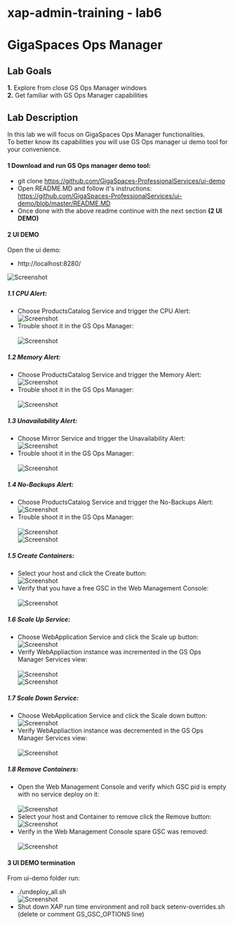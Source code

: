 # xap-admin-training - lab6

# GigaSpaces Ops Manager 

## Lab Goals

**1.** Explore from close GS Ops Manager windows <br />
**2.** Get familiar with GS Ops Manager capabilities<br />

## Lab Description
In this lab we will focus on GigaSpaces Ops Manager functionalities.<br>
To better know its capabilities you will use GS Ops manager ui demo tool for your convenience.

#### 1 Download and run GS Ops manager demo tool:

*  git clone https://github.com/GigaSpaces-ProfessionalServices/ui-demo<br>
*  Open README.MD and follow it's instructions:<br>
       https://github.com/GigaSpaces-ProfessionalServices/ui-demo/blob/master/README.MD  <br> 
* Once done with the above readme continue with the next section **(2 UI DEMO)** 
       
#### 2 UI DEMO

Open the ui demo:<br>
* http://localhost:8280/

![Screenshot](./Pictures/Picture1.png)

##### 1.1 CPU Alert:
* Choose ProductsCatalog Service and trigger the CPU Alert:<br>
![Screenshot](./Pictures/Picture2.png)
* Trouble shoot it in the GS Ops Manager:<br><br>
![Screenshot](./Pictures/Picture3.png)

##### 1.2 Memory Alert:
* Choose ProductsCatalog Service and trigger the Memory Alert:<br>
![Screenshot](./Pictures/Picture4.png)
* Trouble shoot it in the GS Ops Manager:<br><br>
![Screenshot](./Pictures/Picture5.png)

##### 1.3 Unavailability Alert:
* Choose Mirror Service and trigger the Unavailability Alert:<br>
![Screenshot](./Pictures/Picture6.png)
* Trouble shoot it in the GS Ops Manager:<br><br>
![Screenshot](./Pictures/Picture7.png)

##### 1.4 No-Backups Alert:
* Choose ProductsCatalog Service and trigger the No-Backups Alert:<br>
![Screenshot](./Pictures/Picture8.png)
* Trouble shoot it in the GS Ops Manager:<br><br>
![Screenshot](./Pictures/Picture9.png)<br>
![Screenshot](Pictures/Picture10.png)

##### 1.5 Create Containers:
* Select your host and click the Create button:<br>
![Screenshot](./Pictures/Picture11.png)
* Verify that you have a free GSC in the Web Management Console:<br><br>
![Screenshot](./Pictures/Picture12.png)

##### 1.6 Scale Up Service:
* Choose WebApplication Service and click the Scale up button:<br>
![Screenshot](./Pictures/Picture13.png)
* Verify WebAppliaction instance was incremented in the GS Ops Manager Services view:<br><br>
![Screenshot](./Pictures/Picture14.png)<br>
![Screenshot](./Pictures/Picture15.png)

##### 1.7 Scale Down Service:
* Choose WebApplication Service and click the Scale down button:<br>
![Screenshot](./Pictures/Picture16.png)
* Verify WebAppliaction instance was decremented in the GS Ops Manager Services view:<br><br>
![Screenshot](./Pictures/Picture17.png)

##### 1.8 Remove Containers:
* Open the Web Management Console and verify which GSC pid is empty with no service deploy on it:<br><br>
![Screenshot](./Pictures/Picture18.png)
* Select your host and Container to remove click the Remove button:<br>
![Screenshot](./Pictures/Picture19.png)
* Verify in the Web Management Console spare GSC was removed:<br><br>
![Screenshot](./Pictures/Picture20.png)

#### 3 UI DEMO termination

From ui-demo folder run:<br>
* ./undeploy_all.sh<br>
![Screenshot](./Pictures/Picture21.png)
* Shut down XAP run time environment and roll back setenv-overrides.sh (delete or comment GS_GSC_OPTIONS line)



      


    